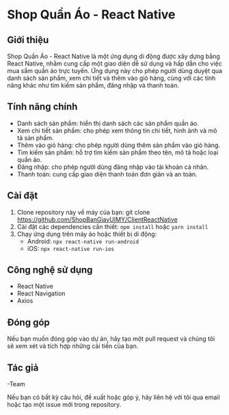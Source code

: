 # Shop Quần Áo - React Native

## Giới thiệu
Shop Quần Áo - React Native là một ứng dụng di động được xây dựng bằng React Native, nhằm cung cấp một giao diện dễ sử dụng và hấp dẫn cho việc mua sắm quần áo trực tuyến. Ứng dụng này cho phép người dùng duyệt qua danh sách sản phẩm, xem chi tiết và thêm vào giỏ hàng, cùng với các tính năng khác như tìm kiếm sản phẩm, đăng nhập và thanh toán.

## Tính năng chính
- Danh sách sản phẩm: hiển thị danh sách các sản phẩm quần áo.
- Xem chi tiết sản phẩm: cho phép xem thông tin chi tiết, hình ảnh và mô tả sản phẩm.
- Thêm vào giỏ hàng: cho phép người dùng thêm sản phẩm vào giỏ hàng.
- Tìm kiếm sản phẩm: hỗ trợ tìm kiếm sản phẩm theo tên, mô tả hoặc loại quần áo.
- Đăng nhập: cho phép người dùng đăng nhập vào tài khoản cá nhân.
- Thanh toán: cung cấp giao diện thanh toán đơn giản và an toàn.

## Cài đặt
1. Clone repository này về máy của bạn: git clone https://github.com/ShopBanGiayUIMY/ClientReactNative
2. Cài đặt các dependencies cần thiết: `npm install` hoặc `yarn install`
3. Chạy ứng dụng trên máy ảo hoặc thiết bị di động:
   - Android: `npx react-native run-android`
   - iOS: `npx react-native run-ios`

## Công nghệ sử dụng
- React Native
- React Navigation
- Axios

## Đóng góp
Nếu bạn muốn đóng góp vào dự án, hãy tạo một pull request và chúng tôi sẽ xem xét và tích hợp những cải tiến của bạn.

## Tác giả
-Team

Nếu bạn có bất kỳ câu hỏi, đề xuất hoặc góp ý, hãy liên hệ với  tôi qua email hoặc tạo một issue mới trong repository.
